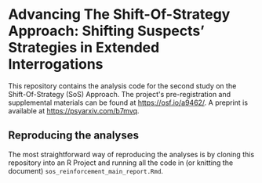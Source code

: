 # Advancing The Shift-Of-Strategy Approach: Shifting Suspects’ Strategies in Extended Interrogations

This repository contains the analysis code for the second study on the Shift-Of-Strategy (SoS) Approach. The project's pre-registration and supplemental materials can be found at https://osf.io/a9462/. A preprint is available at https://psyarxiv.com/b7mvq.

## Reproducing the analyses

The most straightforward way of reproducing the analyses is by cloning this repository into an R Project and running all the code in (or knitting the document) `sos_reinforcement_main_report.Rmd`.
